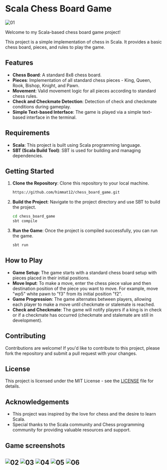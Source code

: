 # Scala Chess Board Game

![01](https://github.com/himmat12/chess_board_game/assets/48753714/2d16cd58-12ae-4050-b03e-56f371deeb76)

Welcome to my Scala-based chess board game project!

This project is a simple implementation of chess in Scala. It provides a basic chess board, pieces, and rules to play the game.

## Features

- **Chess Board**: A standard 8x8 chess board.
- **Pieces**: Implementation of all standard chess pieces - King, Queen, Rook, Bishop, Knight, and Pawn.
- **Movement**: Valid movement logic for all pieces according to standard chess rules.
- **Check and Checkmate Detection**: Detection of check and checkmate conditions during gameplay.
- **Simple Text-based Interface**: The game is played via a simple text-based interface in the terminal.

## Requirements

- **Scala**: This project is built using Scala programming language.
- **SBT (Scala Build Tool)**: SBT is used for building and managing dependencies.

## Getting Started

1. **Clone the Repository**: Clone this repository to your local machine.
   ```bash
   https://github.com/himmat12/chess_board_game.git
   ```
2. **Build the Project**: Navigate to the project directory and use SBT to build the project.
   ```bash
   cd chess_board_game
   sbt compile
   ```
3. **Run the Game**: Once the project is compiled successfully, you can run the game.
   ```bash
   sbt run
   ```

## How to Play

- **Game Setup**: The game starts with a standard chess board setup with pieces placed in their initial positions.
- **Move Input**: To make a move, enter the chess piece value and then destination position of the piece you want to move. For example, move "wp5" white pawn to "f3" from its initial position "f2".
- **Game Progression**: The game alternates between players, allowing each player to make a move until checkmate or stalemate is reached.
- **Check and Checkmate**: The game will notify players if a king is in check or if a checkmate has occurred (checkmate and stalemate are still in development).

## Contributing

Contributions are welcome! If you'd like to contribute to this project, please fork the repository and submit a pull request with your changes.

## License

This project is licensed under the MIT License - see the [LICENSE](LICENSE) file for details.

## Acknowledgements

- This project was inspired by the love for chess and the desire to learn Scala.
- Special thanks to the Scala community and Chess programming community for providing valuable resources and support.


## Game screenshots
![02](https://github.com/himmat12/chess_board_game/assets/48753714/545c3d1c-13eb-4d9e-b513-c1b5e32259aa)
![03](https://github.com/himmat12/chess_board_game/assets/48753714/20ec6813-bd86-462b-a9ed-474e3311a01b)
![04](https://github.com/himmat12/chess_board_game/assets/48753714/7e0277c1-8ded-4e00-a9f4-9bbb355bdf53)
![05](https://github.com/himmat12/chess_board_game/assets/48753714/5c4d613b-dbe7-4694-9523-5db2f15dbaa5)
![06](https://github.com/himmat12/chess_board_game/assets/48753714/51bf01f2-46c0-4e2c-98bc-9237e2a22b4d)
---
